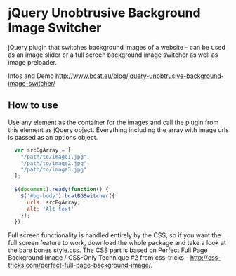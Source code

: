 jQuery Unobtrusive Background Image Switcher
===========

jQuery plugin that switches background images of a website - can be used as an image slider or a full screen background image switcher as well as image preloader.

Infos and Demo http://www.bcat.eu/blog/jquery-unobtrusive-background-image-switcher/

How to use
----------

Use any element as the container for the images and call the plugin from this element as jQuery object. Everything including the array with image urls is passed as an options object.

```javascript
  var srcBgArray = [
    "/path/to/image1.jpg",
    "/path/to/image2.jpg",
    "/path/to/image3.jpg"
  ];
  
  $(document).ready(function() {
    $('#bg-body').bcatBGSwitcher({
      urls: srcBgArray,
      alt: 'Alt text'
    });
  });
```

Full screen functionality is handled entirely by the CSS, so if you want the full screen feature to work, download the whole package and take a look at the bare bones style.css. The CSS part is based on Perfect Full Page Background Image / CSS-Only Technique #2 from css-tricks - http://css-tricks.com/perfect-full-page-background-image/.